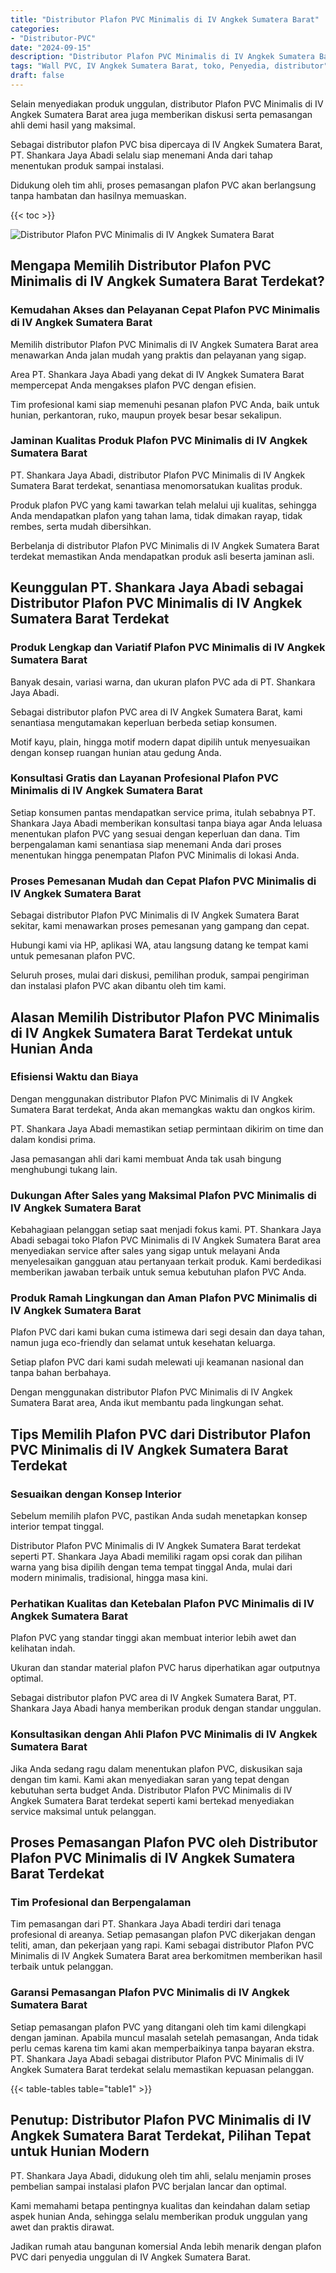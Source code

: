 ```yaml
---
title: "Distributor Plafon PVC Minimalis di IV Angkek Sumatera Barat"
categories: 
- "Distributor-PVC"
date: "2024-09-15"
description: "Distributor Plafon PVC Minimalis di IV Angkek Sumatera Barat untuk hunian, office, serta toko. Material berkualitas, pilihan motif, warna elegan, beserta jasa pemasangan dikerjakan oleh tenaga ahli berpengalaman serta jaminan resmi!|Jasa distribusi Plafon PVC Minimalis di IV Angkek Sumatera Barat untuk kebutuhan tempat tinggal, office, atau ritel, dengan material terbaik dan penempatan oleh teknisi berpengalaman serta kepastian resmi.|Pilihan Plafon PVC Minimalis di IV Angkek Sumatera Barat yang andal untuk tempat tinggal, kantor, dan gerai, bersama produk unggulan dan penempatan oleh tenaga ahli profesional dan jaminan resmi.|Distribusi Plafon PVC Minimalis di IV Angkek Sumatera Barat untuk rumah, office, dan toko, dengan produk unggulan dan pemasangan dikerjakan oleh tenaga ahli profesional, dilengkapi beserta kepastian resmi.}"
tags: "Wall PVC, IV Angkek Sumatera Barat, toko, Penyedia, distributor"
draft: false
---
```


Selain menyediakan produk unggulan, distributor Plafon PVC Minimalis di IV Angkek Sumatera Barat area juga memberikan diskusi serta pemasangan ahli demi hasil yang maksimal.

Sebagai distributor plafon PVC bisa dipercaya di IV Angkek Sumatera Barat, PT. Shankara Jaya Abadi selalu siap menemani Anda dari tahap menentukan produk sampai instalasi.

Didukung oleh tim ahli, proses pemasangan plafon PVC akan berlangsung tanpa hambatan dan hasilnya memuaskan.

{{< toc >}}

![Distributor Plafon PVC Minimalis di IV Angkek Sumatera Barat](/images/Distributor-PVC/Distributor-Plafon-PVC-Minimalis-di-IV-Angkek-Sumatera-Barat.png)


## Mengapa Memilih Distributor Plafon PVC Minimalis di IV Angkek Sumatera Barat Terdekat?

### Kemudahan Akses dan Pelayanan Cepat Plafon PVC Minimalis di IV Angkek Sumatera Barat

Memilih distributor Plafon PVC Minimalis di IV Angkek Sumatera Barat area menawarkan Anda jalan mudah yang praktis dan pelayanan yang sigap.

Area PT. Shankara Jaya Abadi yang dekat di IV Angkek Sumatera Barat mempercepat Anda mengakses plafon PVC dengan efisien.

Tim profesional kami siap memenuhi pesanan plafon PVC Anda, baik untuk hunian, perkantoran, ruko, maupun proyek besar besar sekalipun.

### Jaminan Kualitas Produk Plafon PVC Minimalis di IV Angkek Sumatera Barat

PT. Shankara Jaya Abadi, distributor Plafon PVC Minimalis di IV Angkek Sumatera Barat terdekat, senantiasa menomorsatukan kualitas produk.

Produk plafon PVC yang kami tawarkan telah melalui uji kualitas, sehingga Anda mendapatkan plafon yang tahan lama, tidak dimakan rayap, tidak rembes, serta mudah dibersihkan.

Berbelanja di distributor Plafon PVC Minimalis di IV Angkek Sumatera Barat terdekat memastikan Anda mendapatkan produk asli beserta jaminan asli.

## Keunggulan PT. Shankara Jaya Abadi sebagai Distributor Plafon PVC Minimalis di IV Angkek Sumatera Barat Terdekat

### Produk Lengkap dan Variatif Plafon PVC Minimalis di IV Angkek Sumatera Barat

Banyak desain, variasi warna, dan ukuran plafon PVC ada di PT. Shankara Jaya Abadi.

Sebagai distributor plafon PVC area di IV Angkek Sumatera Barat, kami senantiasa mengutamakan keperluan berbeda setiap konsumen.

Motif kayu, plain, hingga motif modern dapat dipilih untuk menyesuaikan dengan konsep ruangan hunian atau gedung Anda.

### Konsultasi Gratis dan Layanan Profesional Plafon PVC Minimalis di IV Angkek Sumatera Barat

Setiap konsumen pantas mendapatkan service prima, itulah sebabnya PT. Shankara Jaya Abadi memberikan konsultasi tanpa biaya agar Anda leluasa menentukan plafon PVC yang sesuai dengan keperluan dan dana. Tim berpengalaman kami senantiasa siap menemani Anda dari proses menentukan hingga penempatan Plafon PVC Minimalis di lokasi Anda.

### Proses Pemesanan Mudah dan Cepat Plafon PVC Minimalis di IV Angkek Sumatera Barat

Sebagai distributor Plafon PVC Minimalis di IV Angkek Sumatera Barat sekitar, kami menawarkan proses pemesanan yang gampang dan cepat.

Hubungi kami via HP, aplikasi WA, atau langsung datang ke tempat kami untuk pemesanan plafon PVC.

Seluruh proses, mulai dari diskusi, pemilihan produk, sampai pengiriman dan instalasi plafon PVC akan dibantu oleh tim kami.

## Alasan Memilih Distributor Plafon PVC Minimalis di IV Angkek Sumatera Barat Terdekat untuk Hunian Anda

### Efisiensi Waktu dan Biaya

Dengan menggunakan distributor Plafon PVC Minimalis di IV Angkek Sumatera Barat terdekat, Anda akan memangkas waktu dan ongkos kirim.

PT. Shankara Jaya Abadi memastikan setiap permintaan dikirim on time dan dalam kondisi prima.

Jasa pemasangan ahli dari kami membuat Anda tak usah bingung menghubungi tukang lain.

### Dukungan After Sales yang Maksimal Plafon PVC Minimalis di IV Angkek Sumatera Barat

Kebahagiaan pelanggan setiap saat menjadi fokus kami. PT. Shankara Jaya Abadi sebagai toko Plafon PVC Minimalis di IV Angkek Sumatera Barat area menyediakan service after sales yang sigap untuk melayani Anda menyelesaikan gangguan atau pertanyaan terkait produk. Kami berdedikasi memberikan jawaban terbaik untuk semua kebutuhan plafon PVC Anda.

### Produk Ramah Lingkungan dan Aman Plafon PVC Minimalis di IV Angkek Sumatera Barat

Plafon PVC dari kami bukan cuma istimewa dari segi desain dan daya tahan, namun juga eco-friendly dan selamat untuk kesehatan keluarga.

Setiap plafon PVC dari kami sudah melewati uji keamanan nasional dan tanpa bahan berbahaya.

Dengan menggunakan distributor Plafon PVC Minimalis di IV Angkek Sumatera Barat area, Anda ikut membantu pada lingkungan sehat.

## Tips Memilih Plafon PVC dari Distributor Plafon PVC Minimalis di IV Angkek Sumatera Barat Terdekat

### Sesuaikan dengan Konsep Interior

Sebelum memilih plafon PVC, pastikan Anda sudah menetapkan konsep interior tempat tinggal.

Distributor Plafon PVC Minimalis di IV Angkek Sumatera Barat terdekat seperti PT. Shankara Jaya Abadi memiliki ragam opsi corak dan pilihan warna yang bisa dipilih dengan tema tempat tinggal Anda, mulai dari modern minimalis, tradisional, hingga masa kini.

### Perhatikan Kualitas dan Ketebalan Plafon PVC Minimalis di IV Angkek Sumatera Barat

Plafon PVC yang standar tinggi akan membuat interior lebih awet dan kelihatan indah.

Ukuran dan standar material plafon PVC harus diperhatikan agar outputnya optimal.

Sebagai distributor plafon PVC area di IV Angkek Sumatera Barat, PT. Shankara Jaya Abadi hanya memberikan produk dengan standar unggulan.

### Konsultasikan dengan Ahli Plafon PVC Minimalis di IV Angkek Sumatera Barat

Jika Anda sedang ragu dalam menentukan plafon PVC, diskusikan saja dengan tim kami. Kami akan menyediakan saran yang tepat dengan kebutuhan serta budget Anda. Distributor Plafon PVC Minimalis di IV Angkek Sumatera Barat terdekat seperti kami bertekad menyediakan service maksimal untuk pelanggan.

## Proses Pemasangan Plafon PVC oleh Distributor Plafon PVC Minimalis di IV Angkek Sumatera Barat Terdekat

### Tim Profesional dan Berpengalaman

Tim pemasangan dari PT. Shankara Jaya Abadi terdiri dari tenaga profesional di areanya. Setiap pemasangan plafon PVC dikerjakan dengan teliti, aman, dan pekerjaan yang rapi. Kami sebagai distributor Plafon PVC Minimalis di IV Angkek Sumatera Barat area berkomitmen memberikan hasil terbaik untuk pelanggan.

### Garansi Pemasangan Plafon PVC Minimalis di IV Angkek Sumatera Barat

Setiap pemasangan plafon PVC yang ditangani oleh tim kami dilengkapi dengan jaminan. Apabila muncul masalah setelah pemasangan, Anda tidak perlu cemas karena tim kami akan memperbaikinya tanpa bayaran ekstra. PT. Shankara Jaya Abadi sebagai distributor Plafon PVC Minimalis di IV Angkek Sumatera Barat terdekat selalu memastikan kepuasan pelanggan.

{{< table-tables table="table1" >}}

## Penutup: Distributor Plafon PVC Minimalis di IV Angkek Sumatera Barat Terdekat, Pilihan Tepat untuk Hunian Modern

PT. Shankara Jaya Abadi, didukung oleh tim ahli, selalu menjamin proses pembelian sampai instalasi plafon PVC berjalan lancar dan optimal.

Kami memahami betapa pentingnya kualitas dan keindahan dalam setiap aspek hunian Anda, sehingga selalu memberikan produk unggulan yang awet dan praktis dirawat.

Jadikan rumah atau bangunan komersial Anda lebih menarik dengan plafon PVC dari penyedia unggulan di IV Angkek Sumatera Barat.